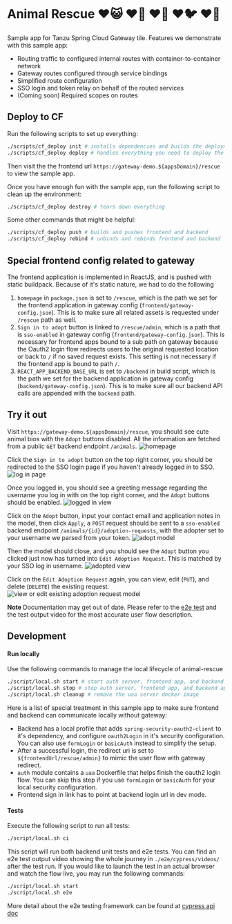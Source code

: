 # Animal Rescue ♥️😺 ♥️🐶 ♥️🐰 ♥️🐦 ♥️🐹

Sample app for Tanzu Spring Cloud Gateway tile. 
Features we demonstrate with this sample app:
- Routing traffic to configured internal routes with container-to-container network
- Gateway routes configured through service bindings
- Simplified route configuration
- SSO login and token relay on behalf of the routed services
- (Coming soon) Required scopes on routes

## Deploy to CF

Run the following scripts to set up everything:
```bash
./scripts/cf_deploy init # installs dependencies and builds the deployment artifact
./scripts/cf_deploy deploy # handles everything you need to deploy the frontend, backend, and gateway
```
Then visit the the frontend url `https://gateway-demo.${appsDomain}/rescue` to view the sample app.

Once you have enough fun with the sample app, run the following script to clean up the environment:
```bash
./scripts/cf_deploy destroy # tears down everything
```

Some other commands that might be helpful:
```bash
./scripts/cf_deploy push # builds and pushes frontend and backend
./scripts/cf_deploy rebind # unbinds and rebinds frontend and backend
```

## Special frontend config related to gateway

The frontend application is implemented in ReactJS, and is pushed with static buildpack. Because of it's static nature, we had to do the following 
1. `homepage` in `package.json` is set to `/rescue`, which is the path we set for the frontend application in gateway config (`frontend/gateway-config.json`). This is to make sure all related assets is requested under `/rescue` path as well.
1. `Sign in to adopt` button is linked to `/rescue/admin`, which is a path that is `sso-enabled` in gateway config (`frontend/gateway-config.json`). This is necessary for frontend apps bound to a sub path on gateway because the Oauth2 login flow redirects users to the original requested location or back to `/` if no saved request exists. This setting is not necessary if the frontend app is bound to path `/`.
1. `REACT_APP_BACKEND_BASE_URL` is set to `/backend` in build script, which is the path we set for the backend application in gateway config (`backend/gateway-config.json`). This is to make sure all our backend API calls are appended with the `backend` path.


## Try it out
Visit `https://gateway-demo.${appsDomain}/rescue`, you should see cute animal bios with the `Adopt` buttons disabled. All the information are fetched from a public `GET` backend endpoint `/animals`. 
![homepage](./docs/images/homepage.png)

Click the `Sign in to adopt` button on the top right corner, you should be redirected to the SSO login page if you haven't already logged in to SSO.
![log in page](./docs/images/login.png)

Once you logged in, you should see a greeting message regarding the username you log in with on the top right corner, and the `Adopt` buttons should be enabled.
![logged in view](./docs/images/logged-in.png)

Click on the `Adopt` button, input your contact email and application notes in the model, then click `Apply`, a `POST` request should be sent to a `sso-enabled` backend endpoint `/animals/{id}/adoption-requests`, with the adopter set to your username we parsed from your token.
![adopt model](./docs/images/adopt.png)   

Then the model should close, and you should see the `Adopt` button you clicked just now has turned into `Edit Adoption Request`. This is matched by your SSO log in username.
![adopted view](./docs/images/adopted.png)   

Click on the `Edit Adoption Request` again, you can view, edit (`PUT`), and delete (`DELETE`) the existing request.
![view or edit existing adoption request model](./docs/images/edit-or-delete.png)   

**Note**
Documentation may get out of date. Please refer to the [e2e test](./e2e/cypress/integration/) and the test output video for the most accurate user flow description.

## Development

#### Run locally 
Use the following commands to manage the local lifecycle of animal-rescue
```bash
./script/local.sh start # start auth server, frontend app, and backend app
./script/local.sh stop # stop auth server, frontend app, and backend app
./script/local.sh cleanup # remove the uaa server docker image
``` 

Here is a list of special treatment in this sample app to make sure frontend and backend can communicate locally without gateway:
- Backend has a local profile that adds `spring-security-oauth2-client` to it's dependency, and configure `oauth2Login` in it's security configuration. You can also use `formLogin` or `basicAuth` instead to simplify the setup.
- After a successful login, the redirect uri is set to `${frontendUrl/rescue/admin}` to mimic the user flow with gateway redirect.
- `auth` module contains a `uaa` Dockerfile that helps finish the oauth2 login flow. You can skip this step if you use `formLogin` or `basicAuth` for your local security configuration.
- Frontend sign in link has to point at backend login url in dev mode. 

#### Tests
Execute the following script to run all tests:
```bash
./script/local.sh ci
```

This script will run both backend unit tests and e2e tests.
You can find an e2e test output video showing the whole journey in `./e2e/cypress/videos/` after the test run. 
If you would like to launch the test in an actual browser and watch the flow live, you may run the following commands:
```bash
./script/local.sh start
./script/local.sh e2e
``` 
More detail about the e2e testing framework can be found at [cypress api doc](https://docs.cypress.io/api/api/table-of-contents.html) 

